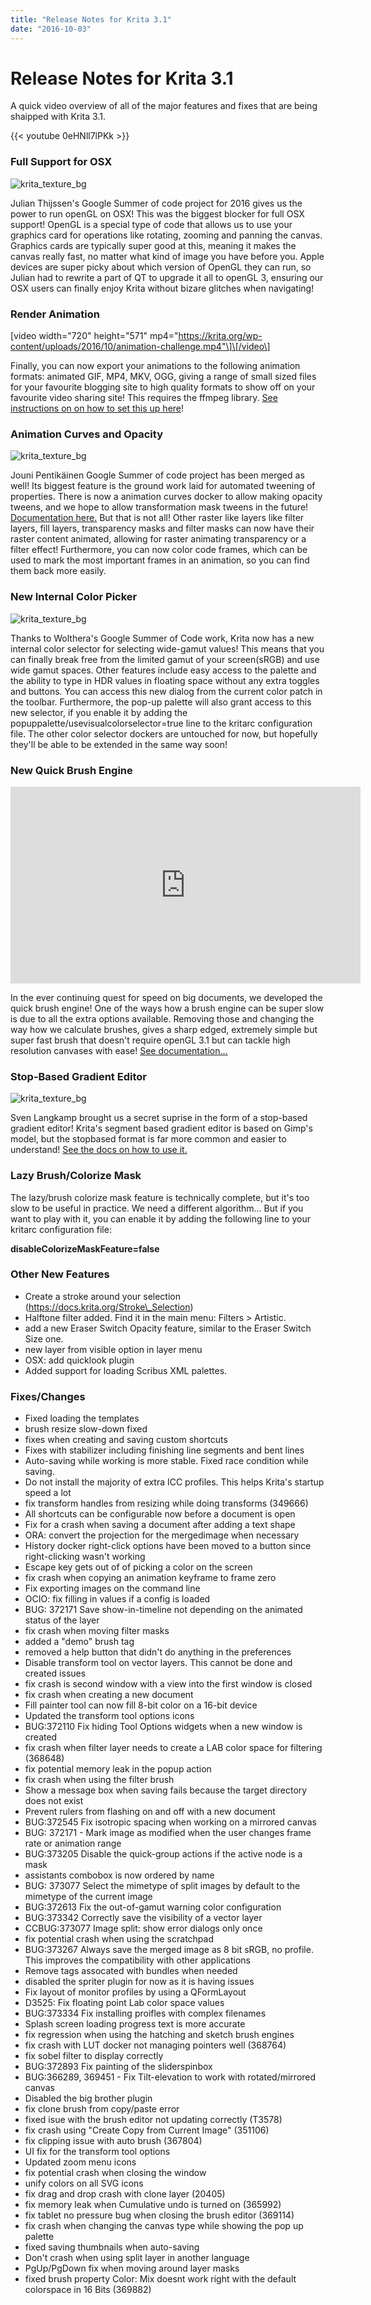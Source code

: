 ```yaml
---
title: "Release Notes for Krita 3.1"
date: "2016-10-03"
---
```


# Release Notes for Krita 3.1

A quick video overview of all of the major features and fixes that are being shaipped with Krita 3.1.

{{< youtube 0eHNll7lPKk >}}

### Full Support for OSX

![krita_texture_bg](../images/krita3osx.jpg)

Julian Thijssen's Google Summer of code project for 2016 gives us the power to run openGL on OSX! This was the biggest blocker for full OSX support! OpenGL is a special type of code that allows us to use your graphics card for operations like rotating, zooming and panning the canvas. Graphics cards are typically super good at this, meaning it makes the canvas really fast, no matter what kind of image you have before you. Apple devices are super picky about which version of OpenGL they can run, so Julian had to rewrite a part of QT to upgrade it all to openGL 3, ensuring our OSX users can finally enjoy Krita without bizare glitches when navigating!

### Render Animation

\[video width="720" height="571" mp4="https://krita.org/wp-content/uploads/2016/10/animation-challenge.mp4"\]\[/video\]

Finally, you can now export your animations to the following animation formats: animated GIF, MP4, MKV, OGG, giving a range of small sized files for your favourite blogging site to high quality formats to show off on your favourite video sharing site! This requires the ffmpeg library. [See instructions on on how to set this up here](https://docs.krita.org/Render_Animation)!

### Animation Curves and Opacity

![krita_texture_bg](../images/krita_animation_3_0_2.gif)

Jouni Pentikäinen Google Summer of code project has been merged as well! Its biggest feature is the ground work laid for automated tweening of properties. There is now a animation curves docker to allow making opacity tweens, and we hope to allow transformation mask tweens in the future! [Documentation here.](https://docs.krita.org/Animation_Curves) But that is not all! Other raster like layers like filter layers, fill layers, transparency masks and filter masks can now have their raster content animated, allowing for raster animating transparency or a filter effect! Furthermore, you can now color code frames, which can be used to mark the most important frames in an animation, so you can find them back more easily.

### New Internal Color Picker

![krita_texture_bg](../images/16-bit-color.png)

Thanks to Wolthera's Google Summer of Code work, Krita now has a new internal color selector for selecting wide-gamut values! This means that you can finally break free from the limited gamut of your screen(sRGB) and use wide gamut spaces. Other features include easy access to the palette and the ability to type in HDR values in floating space without any extra toggles and buttons. You can access this new dialog from the current color patch in the toolbar. Furthermore, the pop-up palette will also grant access to this new selector, if you enable it by adding the popuppalette/usevisualcolorselector=true line to the kritarc configuration file. The other color selector dockers are untouched for now, but hopefully they'll be able to be extended in the same way soon!

### New Quick Brush Engine

<iframe src="https://www.youtube.com/embed/Ao7-aEcwoN0" width="560" height="315" frameborder="0" allowfullscreen="allowfullscreen"></iframe>

In the ever continuing quest for speed on big documents, we developed the quick brush engine! One of the ways how a brush engine can be super slow is due to all the extra options available. Removing those and changing the way how we calculate brushes, gives a sharp edged, extremely simple but super fast brush that doesn't require openGL 3.1 but can tackle high resolution canvases with ease! [See documentation...](https://docs.krita.org/Quick_Brush)

### Stop-Based Gradient Editor

![krita_texture_bg](../images/stop-based-gradients.png)

Sven Langkamp brought us a secret suprise in the form of a stop-based gradient editor! Krita's segment based gradient editor is based on Gimp's model, but the stopbased format is far more common and easier to understand! [See the docs on how to use it.](https://docs.krita.org/Managing_Gradients)

### Lazy Brush/Colorize Mask

The lazy/brush colorize mask feature is technically complete, but it's too slow to be useful in practice. We need a different algorithm... But if you want to play with it, you can enable it by adding the following line to your kritarc configuration file:

**disableColorizeMaskFeature=false**

### Other New Features

- Create a stroke around your selection (https://docs.krita.org/Stroke\_Selection)
- Halftone filter added. Find it in the main menu: Filters > Artistic.
- add a new Eraser Switch Opacity feature, similar to the Eraser Switch Size one.
- new layer from visible option in layer menu
- OSX: add quicklook plugin
- Added support for loading Scribus XML palettes.

### Fixes/Changes

- Fixed loading the templates
- brush resize slow-down fixed
- fixes when creating and saving custom shortcuts
- Fixes with stabilizer including finishing line segments and bent lines
- Auto-saving while working is more stable. Fixed race condition while saving.
- Do not install the majority of extra ICC profiles. This helps Krita's startup speed a lot
- fix transform handles from resizing while doing transforms (349666)
- All shortcuts can be configurable now before a document is open
- Fix for a crash when saving a document after adding a text shape
- ORA: convert the projection for the mergedimage when necessary
- History docker right-click options have been moved to a button since right-clicking wasn't working
- Escape key gets out of of picking a color on the screen
- fix crash when copying an animation keyframe to frame zero
- Fix exporting images on the command line
- OCIO: fix filling in values if a config is loaded
- BUG: 372171 Save show-in-timeline not depending on the animated status of the layer
- fix crash when moving filter masks
- added a "demo" brush tag
- removed a help button that didn't do anything in the preferences
- Disable transform tool on vector layers. This cannot be done and created issues
- fix crash is second window with a view into the first window is closed
- fix crash when creating a new document
- Fill painter tool can now fill 8-bit color on a 16-bit device
- Updated the transform tool options icons
- BUG:372110 Fix hiding Tool Options widgets when a new window is created
- fix crash when filter layer needs to create a LAB color space for filtering (368648)
- fix potential memory leak in the popup action
- fix crash when using the filter brush
- Show a message box when saving fails because the target directory does not exist
- Prevent rulers from flashing on and off with a new document
- BUG:372545 Fix isotropic spacing when working on a mirrored canvas
- BUG: 372171 - Mark image as modified when the user changes frame rate or animation range
- BUG:373205 Disable the quick-group actions if the active node is a mask
- assistants combobox is now ordered by name
- BUG: 373077 Select the mimetype of split images by default to the mimetype of the current image
- BUG:372613 Fix the out-of-gamut warning color configuration
- BUG:373342 Correctly save the visibility of a vector layer
- CCBUG:373077 Image split: show error dialogs only once
- fix potential crash when using the scratchpad
- BUG:373267 Always save the merged image as 8 bit sRGB, no profile. This improves the compatibility with other applications
- Remove tags assocated with bundles when needed
- disabled the spriter plugin for now as it is having issues
- Fix layout of monitor profiles by using a QFormLayout
- D3525: Fix floating point Lab color space values
- BUG:373334 Fix installing proifles with complex filenames
- Splash screen loading progress text is more accurate
- fix regression when using the hatching and sketch brush engines
- fix crash with LUT docker not managing pointers well (368764)
- fix sobel filter to display correctly
- BUG:372893 Fix painting of the sliderspinbox
- BUG:366289, 369451 - Fix Tilt-elevation to work with rotated/mirrored canvas
- Disabled the big brother plugin
- fix clone brush from copy/paste error
- fixed isue with the brush editor not updating correctly (T3578)
- fix crash using "Create Copy from Current Image" (351106)
- fix clipping issue with auto brush (367804)
- UI fix for the transform tool options
- Updated zoom menu icons
- fix potential crash when closing the window
- unify colors on all SVG icons
- fix drag and drop crash with clone layer (20405)
- fix memory leak when Cumulative undo is turned on (365992)
- fix tablet no pressure bug when closing the brush editor (369114)
- fix crash when changing the canvas type while showing the pop up palette
- fixed saving thumbnails when auto-saving
- Don't crash when using split layer in another language
- PgUp/PgDown fix when moving around layer masks
- fixed brush property Color: Mix doesnt work right with the default colorspace in 16 Bits (369882)

